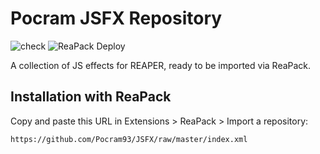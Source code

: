 # Pocram JSFX Repository

![check](https://github.com/Pocram93/JSFX/actions/workflows/check.yml/badge.svg) ![ReaPack Deploy](https://github.com/Pocram93/JSFX/actions/workflows/deploy.yml/badge.svg)

A collection of JS effects for REAPER, ready to be imported via ReaPack.

## Installation with ReaPack

Copy and paste this URL in Extensions > ReaPack > Import a repository:

```
https://github.com/Pocram93/JSFX/raw/master/index.xml
```
